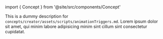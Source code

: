 import { Concept } from '@site/src/components/Concept'

<Concept
  title    = "assets/scripts/animationTriggers"
  kind     = "Core"
  category = "Creator"
  block    = {true}>
This is a dummy description for `concepts/creator/assets/scripts/animationTriggers.md`.
Lorem ipsum dolor sit amet, qui minim labore adipisicing minim sint cillum sint consectetur cupidatat.
</Concept>

